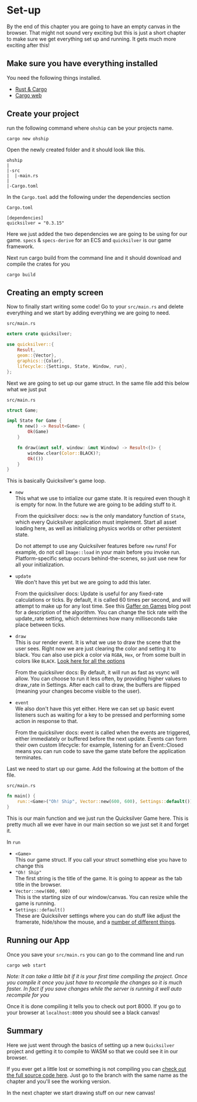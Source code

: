 # Set-up
By the end of this chapter you are going to have an empty canvas in the browser. That might not sound very exciting but this is just a short chapter to make sure we get everything set up and running. It gets much more exciting after this!

## Make sure you have everything installed
You need the following things installed.
- [Rust & Cargo](https://www.rust-lang.org/tools/install)
- [Cargo web](https://github.com/koute/cargo-web)

## Create your project
run the following command where `ohship` can be your projects name.
```
cargo new ohship
```
Open the newly created folder and it should look like this. 
```
ohship
|
|-src
|  |-main.rs
|
|-Cargo.toml
```
In the `Cargo.toml` add the following under the dependencies section

`Cargo.toml`
```
[dependencies]
quicksilver = "0.3.15"
```
Here we just added the two dependencies we are going to be using for our game. `specs` & `specs-derive` for an ECS and `quicksilver` is our game framework.

Next run cargo build from the command line and it should download and compile the crates for you
```
cargo build
```

## Creating an empty screen
Now to finally start writing some code! Go to your `src/main.rs` and delete everything and we start by adding everything we are going to need.

`src/main.rs`
``` Rust
extern crate quicksilver;

use quicksilver::{
    Result,
    geom::{Vector},
    graphics::{Color},
    lifecycle::{Settings, State, Window, run},
};
```
Next we are going to set up our game struct. In the same file add this below what we just put

`src/main.rs`
``` Rust
struct Game;

impl State for Game {
    fn new() -> Result<Game> {
        Ok(Game)
    }

    fn draw(&mut self, window: &mut Window) -> Result<()> {
        window.clear(Color::BLACK)?;
        Ok(())
    }
}
```
This is basically Quicksilver's game loop. 
- `new`   
    This what we use to intialize our game state. It is required even though it is empty for now. In the future we are going to be adding stuff to it.

    From the quicksilver docs: `new` is the only mandatory function of `State`, which every Quicksilver application must implement. Start all asset loading here, as well as initializing physics worlds or other persistent state.

    Do not attempt to use any Quicksilver features before `new` runs! For example, do not call `Image::load` in your main before you invoke run. Platform-specific setup occurs behind-the-scenes, so just use new for all your initialization.
- `update`   
    We don't have this yet but we are going to add this later. 

    From the quicksilver docs: Update is useful for any fixed-rate calculations or ticks. By default, it is called 60 times per second, and will attempt to make up for any lost time. See this [Gaffer on Games](https://gafferongames.com/post/fix_your_timestep/) blog post for a description of the algorithm. You can change the tick rate with the update_rate setting, which determines how many milliseconds take place between ticks.
- `draw`   
    This is our render event. It is what we use to draw the scene that the user sees. Right now we are just clearing the color and setting it to black. You can also use pick a color via `RGBA`, `Hex`, or from some built in colors like `BLACK`. [Look here for all the options](https://docs.rs/quicksilver/0.3.15/quicksilver/graphics/struct.Color.html)

    From the quicksilver docs: By default, it will run as fast as vsync will allow. You can choose to run it less often, by providing higher values to draw_rate in Settings. After each call to draw, the buffers are flipped (meaning your changes become visible to the user).
- `event`   
    We also don't have this yet either. Here we can set up basic event listeners such as waiting for a key to be pressed and performing some action in response to that.

    From the quicksilver docs: event is called when the events are triggered, either immediately or buffered before the next update. Events can form their own custom lifecycle: for example, listening for an Event::Closed means you can run code to save the game state before the application terminates.

Last we need to start up our game. Add the following at the bottom of the file.

`src/main.rs`
``` Rust
fn main() {
    run::<Game>("Oh! Ship", Vector::new(600, 600), Settings::default());
}
```
This is our main function and we just run the Quicksilver Game here. This is pretty much all we ever have in our main section so we just set it and forget it.

In `run` 
- `<Game>`   
    This our game struct. If you call your struct something else you have to change this
- `"Oh! Ship"`   
    The first string is the title of the game. It is going to appear as the tab title in the browser.
- `Vector::new(600, 600)`   
    This is the starting size of our window/canvas. You can resize while the game is running.
- `Settings::default()`   
    These are Quicksilver settings where you can do stuff like adjust the framerate, hide/show the mouse, and a [number of different things](https://docs.rs/quicksilver/0.3.15/quicksilver/lifecycle/struct.Settings.html).

## Running our App

Once you save your `src/main.rs` you can go to the command line and run
```
cargo web start
```
*Note: It can take a little bit if it is your first time compiling the project. Once you compile it once you just have to recompile the changes so it is much faster. In fact if you save changes while the server is running it well auto recompile for you*

Once it is done compiling it tells you to check out port 8000. If you go to your browser at `localhost:8000` you should see a black canvas!

## Summary
Here we just went through the basics of setting up a new `Quicksilver` project and getting it to compile to WASM so that we could see it in our browser.

If you ever get a little lost or something is not compiling you can [check out the full source code here](https://github.com/DallasC/ohship). Just go to the branch with the same name as the chapter and you'll see the working version.

In the next chapter we start drawing stuff on our new canvas!